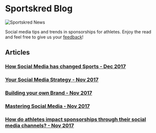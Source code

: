 # Sportskred Blog

![Sportskred News](/blog/header.jpg)

Social media tips and trends in sponsorships for athletes.
Enjoy the read and feel free to give us your [feedback][9a290407]!

  [9a290407]: mailto:team@sportskred.com "Feedback"

## Articles

### [How Social Media has changed Sports - Dec 2017](social_media_changed_sports_dec17)

### [Your Social Media Strategy - Nov 2017](social_media_strategy_nov17)

### [Building your own Brand - Nov 2017](building_your_brand_nov17)

### [Mastering Social Media - Nov 2017](mastering_social_media_nov17)

### [How do athletes impact sponsorships through their social media channels? - Nov 2017](athletes_impact_sponsorships_nov17)
